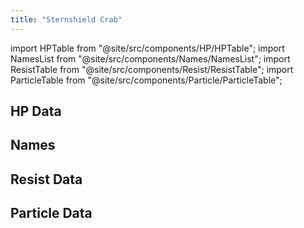 ```yaml
---
title: "Sternshield Crab"
---
```


import HPTable from "@site/src/components/HP/HPTable";
import NamesList from "@site/src/components/Names/NamesList";
import ResistTable from "@site/src/components/Resist/ResistTable";
import ParticleTable from "@site/src/components/Particle/ParticleTable";

## HP Data

<HPTable item_key="sternshieldcrab" data_src="enemy" />

## Names

<NamesList item_key="sternshieldcrab" data_src="enemy" />

## Resist Data

<ResistTable item_key="sternshieldcrab" data_src="enemy" />

## Particle Data

<ParticleTable item_key="sternshieldcrab" data_src="enemy" />